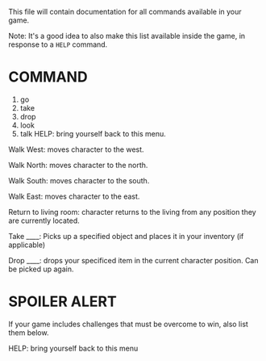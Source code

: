 This file will contain documentation for all commands available in your game.

Note:  It's a good idea to also make this list available inside the game, in response to a `HELP` command.

# COMMAND
1. go
2. take
3. drop
4. look
5. talk
HELP: bring yourself back to this menu.

Walk West: moves character to the west.

Walk North: moves character to the north. 

Walk South: moves character to the south.

Walk East: moves character to the east. 

Return to living room: character returns to the living from any position they are currently located. 

Take ____: Picks up a specified object and places it in your inventory (if applicable)

Drop ____: drops your specificed item in the current character position. Can be picked up again.

# SPOILER ALERT

If your game includes challenges that must be overcome to win, also list them below.


HELP: bring yourself back to this menu



